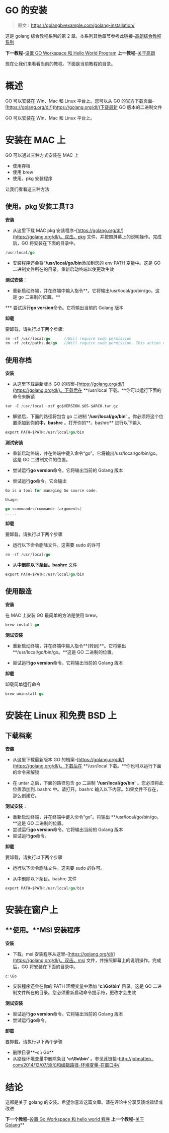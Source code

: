 # GO 的安装

> 原文：<https://golangbyexample.com/golang-installation/>

这是 golang 综合教程系列的第 2 章。本系列其他章节参考此链接–[高朗综合教程系列](https://golangbyexample.com/golang-comprehensive-tutorial/)

**下一教程**–[设置 GO Workspace 和 Hello World Program](https://golangbyexample.com/workspace-hello-world-golang/)
**上一教程**–[关于高朗](https://golangbyexample.com/about-golang/)

现在让我们来看看当前的教程。下面是当前教程的目录。

# **概述**

GO 可以安装在 Win、Mac 和 Linux 平台上。您可以从 GO 的官方下载页面–[https://golang.org/dl/](https://golang.org/dl/)下载最新 GO 版本的二进制文件

GO 可以安装在 Win、Mac 和 Linux 平台上。

# **安装在 MAC 上**

GO 可以通过三种方式安装在 MAC 上

*   使用存档
*   使用 brew
*   使用。pkg 安装程序

让我们看看这三种方法

## **使用。pkg 安装工具**T3

**安装**

*   从这里下载 MAC pkg 安装程序–[https://golang.org/dl/](https://golang.org/dl/)。双击。pkg 文件，并按照屏幕上的说明操作。完成后，GO 将安装在下面的目录中。

```go
/usr/local/go
```

*   安装程序还会将“**/usr/local/go/bin**添加到您的 env PATH 变量中。这是 GO 二进制文件所在的目录。重新启动终端以使更改生效

**测试安装**：

*   重新启动终端，并在终端中输入指令**。它将输出/usr/local/go/bin/go。这是 go 二进制的位置。**

 ***   尝试运行**go version**命令。它将输出当前的 Golang 版本

**卸载**

要卸载，请执行以下两个步骤:

```go
rm -rf /usr/local/go      //Will require sudo permission
rm -rf /etc/paths.do/go   //Will require sudo permission. This action deletes will remove /usr/local/go/bin from PATH env
```

## **使用存档**

**安装**

*   从这里下载最新版本 GO 的档案–[https://golang.org/dl/](https://golang.org/dl/)。下载后在 **/usr/local 下载。**你可以运行下面的命令来解锁

```go
tar -C /usr/local -xzf go$VERSION.$OS-$ARCH.tar.gz
```

*   解锁后，下面的路径将包含 go 二进制 **'/usr/local/go/bin'** 。你必须将这个位置添加到你的**中。bashrc** 。打开你的**。bashrc** 进行以下输入

```go
export PATH=$PATH:/usr/local/go/bin
```

**测试安装**

*   重新启动终端，并在终端中键入命令“go”。它将输出/usr/local/go/bin/go。这是 GO 二进制文件的位置。

*   尝试运行**go version**命令。它将输出当前的 Golang 版本

*   尝试运行**go**命令。它会输出

```go
Go is a tool for managing Go source code.

Usage:

go <command></command> [arguments]
.....
```

**卸载**

要卸载，请执行以下两个步骤

*   运行以下命令删除文件。这需要 sudo 的许可

```go
rm -rf /usr/local/go 
```

*   从**中删除以下条目。bashrc** 文件

```go
export PATH=$PATH:/usr/local/go/bin
```

## **使用酿造**

**安装**

在 MAC 上安装 GO 最简单的方法是使用 brew。

```go
brew install go
```

**测试安装**

*   重新启动终端，并在终端中输入指令**(转到)**。它将输出 **/usr/local/go/bin/go。**这是 GO 二进制的位置。

*   尝试运行**go version**命令。它将输出当前的 Golang 版本

**卸载**

卸载简单运行命令

```go
brew uninstall go
```

# **安装在 Linux 和免费 BSD 上**

## **下载档案**

**安装**

*   从这里下载最新版本 GO 的档案–[https://golang.org/dl/](https://golang.org/dl/)。下载后在 **/usr/local 下载。**你也可以运行下面的命令来解锁

*   在 untar 之后，下面的路径包含 go 二进制 **'/usr/local/go/bin'** 。您必须将此位置添加到. bashrc 中。请打开。bashrc 输入以下内容。如果文件不存在，那么创建它。

**测试安装**：

*   重新启动终端，并在终端中键入命令“go”。将输出 **/usr/local/go/bin/go。**这是 GO 二进制的位置。
*   尝试运行**go version**命令。它将输出当前的 Golang 版本
*   尝试运行**go**命令。

**卸载**

要卸载，请执行以下两个步骤

*   运行以下命令删除文件。这需要 sudo 的许可。

*   从中删除以下条目。bashrc 文件

```go
export PATH=$PATH:/usr/local/go/bin
```

# **安装在窗户上**

## **使用。**MSI 安装程序

**安装**

*   下载。msi 安装程序从这里–[https://golang.org/dl/](https://golang.org/dl/)。双击。msi 文件，并按照屏幕上的说明操作。完成后，GO 将安装在下面的目录中。

```go
c:\Go

```

*   安装程序还会在你的 PATH 环境变量中添加 **'c:\Go\bin'** 目录。这是 GO 二进制文件所在的目录。您必须重新启动命令提示符，更改才会生效

**测试安装**

*   尝试运行**go version**命令。它将输出当前的 Golang 版本
*   尝试运行**go**命令。

**卸载**

要卸载，请执行以下两个步骤

*   删除目录**–c:\ Go**
*   从路径环境变量中删除条目 **'c:\Go\bin'** 。参见此链接–[http://johnatten . com/2014/12/07/添加和编辑路径-环境变量-在窗口中/](http://johnatten.com/2014/12/07/adding-and-editing-path-environment-variables-in-windows/)

# **结论**

这都是关于 golang 的安装。希望你喜欢这篇文章。请在评论中分享反馈或错误或改进

**下一个教程**–[设置 Go Workspace 和 hello world 程序](https://golangbyexample.com/workspace-hello-world-golang)
**上一个教程**–[关于 Golang](https://golangbyexample.com/about-golang/)**